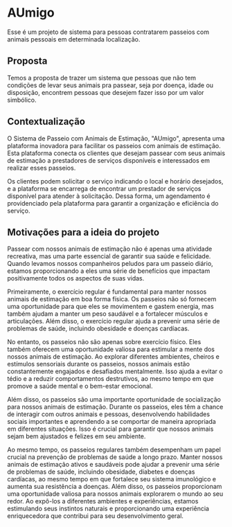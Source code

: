 # AUmigo


Esse é um projeto de sistema para pessoas contratarem passeios com animais pessoais em determinada localização.


## Proposta


Temos a proposta de trazer um sistema que pessoas que não tem condições de levar seus animais pra passear, seja por doença, idade ou disposição, encontrem pessoas que desejem fazer isso por um valor simbólico. 


## Contextualização


O Sistema de Passeio com Animais de Estimação, "AUmigo", apresenta uma plataforma inovadora para facilitar os passeios com animais de estimação. Esta plataforma conecta os clientes que desejam passear com seus animais de estimação a prestadores de serviços disponíveis e interessados em realizar esses passeios. 

Os clientes podem solicitar o serviço indicando o local e horário desejados, e a plataforma se encarrega de encontrar um prestador de serviços disponível para atender à solicitação. Dessa forma, um agendamento é providenciado pela plataforma para garantir a organização e eficiência do serviço.


## Motivações para a ideia do projeto


Passear com nossos animais de estimação não é apenas uma atividade recreativa, mas uma parte essencial de garantir sua saúde e felicidade. Quando levamos nossos companheiros peludos para um passeio diário, estamos proporcionando a eles uma série de benefícios que impactam positivamente todos os aspectos de suas vidas.

Primeiramente, o exercício regular é fundamental para manter nossos animais de estimação em boa forma física. Os passeios não só fornecem uma oportunidade para que eles se movimentem e gastem energia, mas também ajudam a manter um peso saudável e a fortalecer músculos e articulações. Além disso, o exercício regular ajuda a prevenir uma série de problemas de saúde, incluindo obesidade e doenças cardíacas.

No entanto, os passeios não são apenas sobre exercício físico. Eles também oferecem uma oportunidade valiosa para estimular a mente dos nossos animais de estimação. Ao explorar diferentes ambientes, cheiros e estímulos sensoriais durante os passeios, nossos animais estão constantemente engajados e desafiados mentalmente. Isso ajuda a evitar o tédio e a reduzir comportamentos destrutivos, ao mesmo tempo em que promove a saúde mental e o bem-estar emocional.

Além disso, os passeios são uma importante oportunidade de socialização para nossos animais de estimação. Durante os passeios, eles têm a chance de interagir com outros animais e pessoas, desenvolvendo habilidades sociais importantes e aprendendo a se comportar de maneira apropriada em diferentes situações. Isso é crucial para garantir que nossos animais sejam bem ajustados e felizes em seu ambiente.

Ao mesmo tempo, os passeios regulares também desempenham um papel crucial na prevenção de problemas de saúde a longo prazo. Manter nossos animais de estimação ativos e saudáveis pode ajudar a prevenir uma série de problemas de saúde, incluindo obesidade, diabetes e doenças cardíacas, ao mesmo tempo em que fortalece seu sistema imunológico e aumenta sua resistência a doenças.
Além disso, os passeios proporcionam uma oportunidade valiosa para nossos animais explorarem o mundo ao seu redor. Ao expô-los a diferentes ambientes e experiências, estamos estimulando seus instintos naturais e proporcionando uma experiência enriquecedora que contribui para seu desenvolvimento geral.
